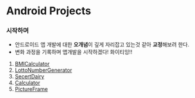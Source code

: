 # Android Projects 

### 시작하며
- 안드로이드 앱 개발에 대한 **오개념**이 깊게 자리잡고 있는것 같아 **교정**해보려 한다.
- 변화 과정을 기록하며 앱개발을 시작하겠다! 화이티잉!!


1. [BMICalculator](https://github.com/hy0417sage/AndroidProjects/tree/main/BMICalculator)
2. [LottoNumberGenerator](https://github.com/hy0417sage/AndroidProjects/tree/main/LottoNumbersGenerator)
3. [SecertDairy](https://github.com/hy0417sage/AndroidProjects/tree/main/SecretDairy)
4. [Calculator](https://github.com/hy0417sage/AndroidProjects/tree/main/Calculator)
5. [PictureFrame](https://github.com/hy0417sage/AndroidProjects/tree/main/PictureFrame)
